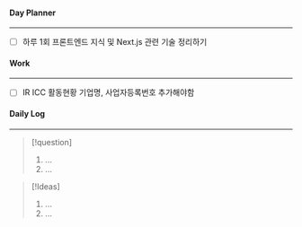 
#### Day Planner
---
- [ ] 하루 1회 프론트엔드 지식 및 Next.js 관련 기술 정리하기


#### Work
---
- [ ] IR ICC 활동현황 기업명, 사업자등록번호 추가해야함

#### Daily Log
---
> [!question]
> 1. ...
> 2. ...

> [!Ideas]
> 1. ...
> 2. ...



